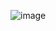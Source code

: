 ![image](https://github.com/Caixetadev/fraud-check-kafka-integration/assets/87894998/36d9501d-fa50-4dce-a84a-79ab46d20b2b)
